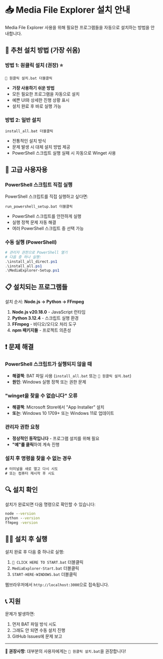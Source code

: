 # 📥 Media File Explorer 설치 안내

Media File Explorer 사용을 위해 필요한 프로그램들을 자동으로 설치하는 방법을 안내합니다.

## 🚀 추천 설치 방법 (가장 쉬움)

### 방법 1: 원클릭 설치 (권장) ⭐
```
🚀 원클릭 설치.bat 더블클릭
```
- **가장 사용하기 쉬운 방법**
- 모든 필요한 프로그램을 자동으로 설치
- 예쁜 UI와 상세한 진행 상황 표시
- 설치 완료 후 바로 실행 가능

### 방법 2: 일반 설치
```
install_all.bat 더블클릭
```
- 전통적인 설치 방식
- 문제 발생 시 대체 설치 방법 제공
- PowerShell 스크립트 실행 실패 시 자동으로 Winget 사용

## 🔧 고급 사용자용

### PowerShell 스크립트 직접 실행
PowerShell 스크립트를 직접 실행하고 싶다면:

```
run_powershell_setup.bat 더블클릭
```
- PowerShell 스크립트를 안전하게 실행
- 실행 정책 문제 자동 해결
- 여러 PowerShell 스크립트 중 선택 가능

### 수동 실행 (PowerShell)
```powershell
# 관리자 권한으로 PowerShell 열기
# 다음 중 하나 실행:
.\install_all_direct.ps1
.\install_all.ps1  
.\MediaExplorer-Setup.ps1
```

## 📋 설치되는 프로그램들

설치 순서: **Node.js → Python → FFmpeg**

1. **Node.js v20.18.0** - JavaScript 런타임
2. **Python 3.12.4** - 스크립트 실행 환경  
3. **FFmpeg** - 비디오/오디오 처리 도구
4. **npm 패키지들** - 프로젝트 의존성

## ❗ 문제 해결

### PowerShell 스크립트가 실행되지 않을 때
- **해결책**: BAT 파일 사용 (`install_all.bat` 또는 `🚀 원클릭 설치.bat`)
- **원인**: Windows 실행 정책 또는 권한 문제

### "winget을 찾을 수 없습니다" 오류
- **해결책**: Microsoft Store에서 "App Installer" 설치
- **또는**: Windows 10 1709+ 또는 Windows 11로 업데이트

### 관리자 권한 요청
- **정상적인 동작입니다** - 프로그램 설치를 위해 필요
- **"예"를 클릭**하여 계속 진행

### 설치 후 명령을 찾을 수 없는 경우
```cmd
# 터미널을 새로 열고 다시 시도
# 또는 컴퓨터 재시작 후 시도
```

## 🔍 설치 확인

설치가 완료되면 다음 명령으로 확인할 수 있습니다:

```cmd
node --version
python --version  
ffmpeg -version
```

## 🏃‍♂️ 설치 후 실행

설치 완료 후 다음 중 하나로 실행:

1. `🚀 CLICK HERE TO START.bat` 더블클릭
2. `MediaExplorer-Start.bat` 더블클릭
3. `START-HERE-WINDOWS.bat` 더블클릭

웹브라우저에서 `http://localhost:3000`으로 접속됩니다.

## 📞 지원

문제가 발생하면:
1. 먼저 BAT 파일 방식 시도
2. 그래도 안 되면 수동 설치 진행
3. GitHub Issues에 문제 보고

---

**🎯 권장사항**: 대부분의 사용자에게는 `🚀 원클릭 설치.bat`을 권장합니다!